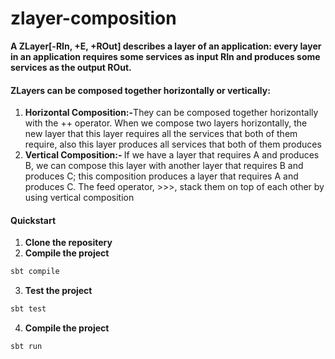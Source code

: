 # zlayer-composition

<b> A ZLayer[-RIn, +E, +ROut] describes a layer of an application: every layer in an application requires some services as input RIn and produces some services as the output ROut.</b>

#### ZLayers can be composed together horizontally or vertically:
1. <b>Horizontal Composition:-</b>They can be composed together horizontally with the ++ operator. When we compose two layers horizontally, the new layer that this layer requires all the services that both of them require, also this layer produces all services that both of them produces
2. <b>Vertical Composition:- </b> If we have a layer that requires A and produces B, we can compose this layer with another layer that requires B and produces C; this composition produces a layer that requires A and produces C. The feed operator, >>>, stack them on top of each other by using vertical composition

#### Quickstart

1. <b> Clone the repositery </b>
2. <b> Compile the project </b>
  ```bash
sbt compile
```
3. <b> Test the project </b>
  ```bash
sbt test
```
4. <b> Compile the project </b>
  ```bash
sbt run
```